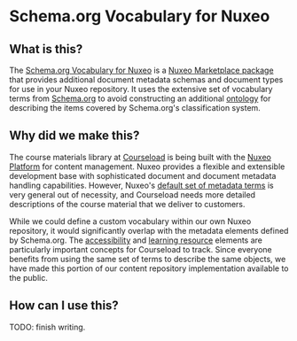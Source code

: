 Schema.org Vocabulary for Nuxeo
===============================

What is this?
-------------
The
[Schema.org Vocabulary for Nuxeo](https://github.com/courseload/nuxeo-schema-dot-org)
is a
[Nuxeo Marketplace package](http://doc.nuxeo.com/display/public/NXDOC/Creating+Marketplace+Packages)
that provides additional document metadata schemas and document types
for use in your Nuxeo repository.  It uses the extensive set of
vocabulary terms from [Schema.org](https://schema.org) to avoid
constructing an additional
[ontology](http://en.wikipedia.org/wiki/Ontology_(information_science))
for describing the items covered by Schema.org's classification
system.


Why did we make this?
----------------------

The course materials library at
[Courseload](http://www.courseload.com) is being built with the
[Nuxeo Platform](http://www.nuxeo.com/en/products/content-management-platform)
for content management.  Nuxeo provides a flexible and extensible
development base with sophisticated document and document metadata
handling capabilities.  However, Nuxeo's
[default set of metadata terms](http://dublincore.org/documents/dces/)
is very general out of necessity, and Courseload needs more detailed
descriptions of the course material that we deliver to customers.

While we could define a custom vocabulary within our own Nuxeo
repository, it would significantly overlap with the metadata elements
defined by Schema.org.  The
[accessibility](http://www.w3.org/wiki/WebSchemas/Accessibility) and
[learning resource](http://www.lrmi.net/worlds-leading-search-engines-recognize-lrmi-as-education-metadata-standard)
elements are particularly important concepts for Courseload to track.
Since everyone benefits from using the same set of terms to describe
the same objects, we have made this portion of our content repository
implementation available to the public.


How can I use this?
-------------------

TODO: finish writing.

